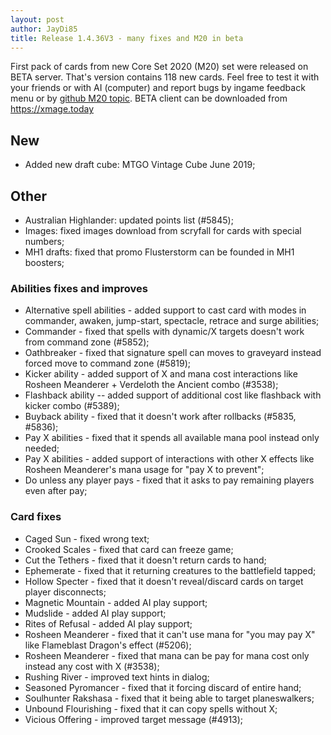 ```yaml
---
layout: post
author: JayDi85
title: Release 1.4.36V3 - many fixes and M20 in beta
---
```


First pack of cards from new Core Set 2020 (M20) set were released on BETA server.
That's version contains 118 new cards. Feel free to test it with your friends or with AI (computer) and report bugs by ingame feedback menu or by <a href="https://github.com/magefree/mage/issues/5847">github M20 topic</a>.
BETA client can be downloaded from <a href="https://xmage.today">https://xmage.today</a>

## New
* Added new draft cube: MTGO Vintage Cube June 2019;

## Other
* Australian Highlander: updated points list (#5845);
* Images: fixed images download from scryfall for cards with special numbers;
* MH1 drafts: fixed that promo Flusterstorm can be founded in MH1 boosters;

### Abilities fixes and improves
* Alternative spell abilities - added support to cast card with modes in commander, awaken, jump-start, spectacle, retrace and surge abilities;
* Commander - fixed that spells with dynamic/X targets doesn't work from command zone (#5852);
* Oathbreaker - fixed that signature spell can moves to graveyard instead forced move to command zone (#5819);
* Kicker ability - added support of X and mana cost interactions like Rosheen Meanderer + Verdeloth the Ancient combo (#3538);
* Flashback ability -- added support of additional cost like flashback with kicker combo (#5389);
* Buyback ability - fixed that it doesn't work after rollbacks (#5835, #5836);
* Pay X abilities - fixed that it spends all available mana pool instead only needed;
* Pay X abilities - added support of interactions with other X effects like Rosheen Meanderer's mana usage for "pay X to prevent";
* Do unless any player pays - fixed that it asks to pay remaining players even after pay;

### Card fixes
* Caged Sun - fixed wrong text;
* Crooked Scales - fixed that card can freeze game;
* Cut the Tethers - fixed that it doesn't return cards to hand;
* Ephemerate - fixed that it returning creatures to the battlefield tapped;
* Hollow Specter - fixed that it doesn't reveal/discard cards on target player disconnects;
* Magnetic Mountain - added AI play support;
* Mudslide - added AI play support;
* Rites of Refusal - added AI play support;
* Rosheen Meanderer - fixed that it can't use mana for "you may pay X" like Flameblast Dragon's effect (#5206);
* Rosheen Meanderer - fixed that mana can be pay for mana cost only instead any cost with X (#3538);
* Rushing River - improved text hints in dialog;
* Seasoned Pyromancer - fixed that it forcing discard of entire hand;
* Soulhunter Rakshasa - fixed that it being able to target planeswalkers;
* Unbound Flourishing - fixed that it can copy spells without X;
* Vicious Offering - improved target message (#4913);